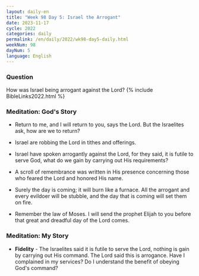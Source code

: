 ```yaml
---
layout: daily-en
title: "Week 98 Day 5: Israel the Arrogant"
date: 2023-11-17
cycle: 2022
categories: daily
permalink: /en/daily/2022/wk98-day5-daily.html
weekNum: 98
dayNum: 5
language: English
---
```


### Question     
How was Israel being arrogant against the Lord?
{% include BibleLinks2022.html %} 

### Meditation: God's Story   
+ Return to me, and I will return to you, says the Lord. But the Israelites ask, how are we to return? 

+ Israel are robbing the Lord in tithes and offerings. 

+ Israel have spoken arrogantly against the Lord, for they said, it is futile to serve God, what do we gain by carrying out His requirements? 

+ A scroll of remembrance was written in His presence concerning those who feared the Lord and honored His name. 

+ Surely the day is coming; it will burn like a furnace. All the arrogant and every evildoer will be stubble, and the day that is coming will set them on fire. 

+ Remember the law of Moses. I will send the prophet Elijah to you before that great and dreadful day of the Lord comes. 

### Meditation: My Story   
+ **Fidelity** - The Israelites said it is futile to serve the Lord, nothing is gain by carrying out His command. The Lord said this is arrogance. Have I complained in my services? Do I understand the benefit of obeying God's command? 
